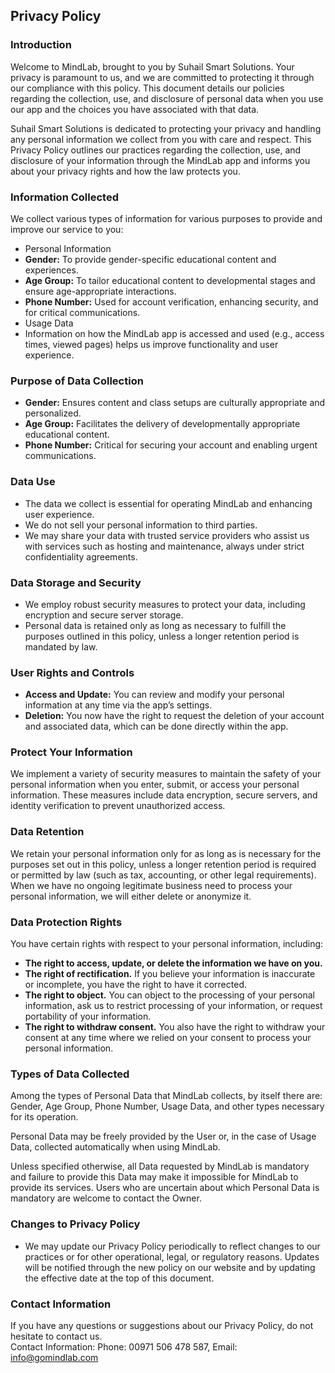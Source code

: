 Privacy Policy  
----------------

### Introduction  
Welcome to MindLab, brought to you by Suhail Smart Solutions. Your privacy is paramount to us, and we are committed to protecting it through our compliance with this policy. This document details our policies regarding the collection, use, and disclosure of personal data when you use our app and the choices you have associated with that data.

Suhail Smart Solutions is dedicated to protecting your privacy and handling any personal information we collect from you with care and respect. This Privacy Policy outlines our practices regarding the collection, use, and disclosure of your information through the MindLab app and informs you about your privacy rights and how the law protects you.


### Information Collected
We collect various types of information for various purposes to provide and improve our service to you:
*	Personal Information
  * **Gender:** To provide gender-specific educational content and experiences.
*	**Age Group:** To tailor educational content to developmental stages and ensure age-appropriate interactions.
  *	**Phone Number:** Used for account verification, enhancing security, and for critical communications.
*	Usage Data
  *	Information on how the MindLab app is accessed and used (e.g., access times, viewed pages) helps us improve functionality and user experience.


### Purpose of Data Collection
*	**Gender:** Ensures content and class setups are culturally appropriate and personalized.
*	**Age Group:** Facilitates the delivery of developmentally appropriate educational content.
*	**Phone Number:** Critical for securing your account and enabling urgent communications.


### Data Use
*	The data we collect is essential for operating MindLab and enhancing user experience.
*	We do not sell your personal information to third parties.
*	We may share your data with trusted service providers who assist us with services such as hosting and maintenance, always under strict confidentiality agreements.


### Data Storage and Security
*	We employ robust security measures to protect your data, including encryption and secure server storage.
*	Personal data is retained only as long as necessary to fulfill the purposes outlined in this policy, unless a longer retention period is mandated by law.


### User Rights and Controls
*	**Access and Update:** You can review and modify your personal information at any time via the app’s settings.
*	**Deletion:** You now have the right to request the deletion of your account and associated data, which can be done directly within the app.


### Protect Your Information
We implement a variety of security measures to maintain the safety of your personal information when you enter, submit, or access your personal information. These measures include data encryption, secure servers, and identity verification to prevent unauthorized access.


### Data Retention
We retain your personal information only for as long as is necessary for the purposes set out in this policy, unless a longer retention period is required or permitted by law (such as tax, accounting, or other legal requirements). When we have no ongoing legitimate business need to process your personal information, we will either delete or anonymize it.


### Data Protection Rights
You have certain rights with respect to your personal information, including:
*	**The right to access, update, or delete the information we have on you.**
*	**The right of rectification.** If you believe your information is inaccurate or incomplete, you have the right to have it corrected.
*	**The right to object.** You can object to the processing of your personal information, ask us to restrict processing of your information, or request portability of your information.
*	**The right to withdraw consent.** You also have the right to withdraw your consent at any time where we relied on your consent to process your personal information.


### Types of Data Collected
Among the types of Personal Data that MindLab collects, by itself there are: Gender, Age Group, Phone Number, Usage Data, and other types necessary for its operation.

Personal Data may be freely provided by the User or, in the case of Usage Data, collected automatically when using MindLab.

Unless specified otherwise, all Data requested by MindLab is mandatory and failure to provide this Data may make it impossible for MindLab to provide its services. Users who are uncertain about which Personal Data is mandatory are welcome to contact the Owner.


### Changes to Privacy Policy
*	We may update our Privacy Policy periodically to reflect changes to our practices or for other operational, legal, or regulatory reasons. Updates will be notified through the new policy on our website and by updating the effective date at the top of this document.


### Contact Information  
If you have any questions or suggestions about our Privacy Policy, do not hesitate to contact us.  
Contact Information:
Phone: 00971 506 478 587, 
Email: info@gomindlab.com  
